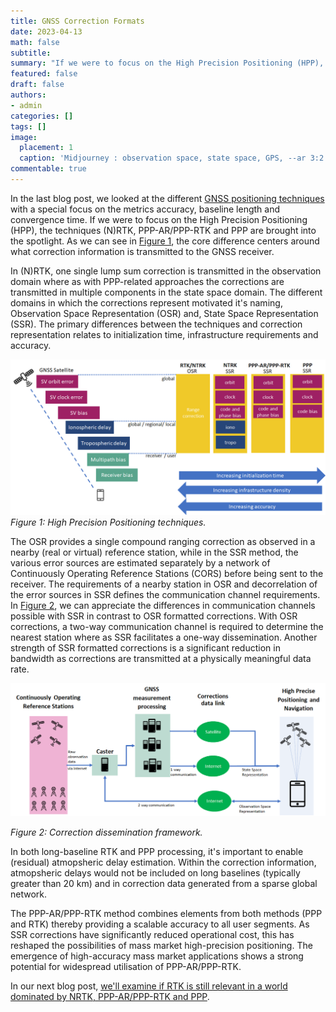 ```yaml
---
title: GNSS Correction Formats
date: 2023-04-13
math: false
subtitle:
summary: "If we were to focus on the High Precision Positioning (HPP), the techniques (N)RTK, PPP-AR/PPP-RTK and PPP are brought into the spotlight. In (N)RTK, one single lump sum correction is transmitted in the observation domain where as with PPP-related approaches the corrections are transmitted in multiple components in the state space domain."
featured: false
draft: false
authors:
- admin
categories: []
tags: []
image:
  placement: 1
  caption: 'Midjourney : observation space, state space, GPS, --ar 3:2'
commentable: true
---
```


In the last blog post, we looked at the different [GNSS positioning techniques](/post/positioning_techniques/) with a special focus on the metrics accuracy, baseline length and convergence time. If we were to focus on the High Precision Positioning (HPP), the techniques (N)RTK, PPP-AR/PPP-RTK and PPP are brought into the spotlight. As we can see in [Figure 1](#hpp), the core difference centers around what correction information is transmitted to the GNSS receiver.

In (N)RTK, one single lump sum correction is transmitted in the observation domain where as with PPP-related approaches the corrections are transmitted in multiple components in the state space domain. The different domains in which the corrections represent motivated it's naming, Observation Space Representation (OSR) and, State Space Representation (SSR). The primary differences between the techniques and correction representation relates to initialization time, infrastructure requirements and accuracy.

![hpp](./hpp.png)
*Figure 1: High Precision Positioning techniques.*

The OSR provides a single compound ranging correction as observed in a nearby (real or virtual) reference station, while in the SSR method, the various error sources are estimated separately by a network of Continuously Operating Reference Stations (CORS) before being sent to the receiver. The requirements of a nearby station in OSR and decorrelation of the error sources in SSR defines the communication channel requirements. In [Figure 2](#ors_vs_ssr), we can appreciate the differences in communication channels possible with SSR in contrast to OSR formatted corrections. With OSR corrections, a two-way communication channel is required to determine the nearest station where as SSR facilitates a one-way dissemination. Another strength of SSR formatted corrections is a significant reduction in bandwidth as corrections are transmitted at a physically meaningful data rate.

![ors_vs_ssr](./ors_vs_ssr.png)

*Figure 2: Correction dissemination framework.*

In both long-baseline RTK and PPP processing, it's important to enable (residual) atmopsheric delay estimation. Within the correction information, atmopsheric delays would not be included on long baselines (typically greater than 20 km) and in correction data generated from a sparse global network.

The PPP-AR/PPP-RTK method combines elements from both methods (PPP and RTK) thereby providing a scalable accuracy to all user segments. As SSR corrections have significantly reduced operational cost, this has reshaped the possibilities of mass market high-precision positioning. The emergence of high-accuracy mass market applications shows a strong potential for widespread utilisation of PPP-AR/PPP-RTK.

In our next blog post, [we'll examine if RTK is still relevant in a world dominated by NRTK, PPP-AR/PPP-RTK and PPP](/post/why_rtk/).

<!-- ![coming soon](./G123_continuously_loading_b10ec85f-a834-41a9-b887-4a17a768c39e.png) -->

